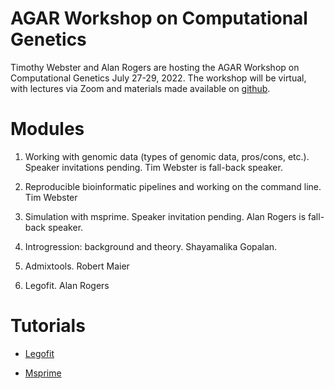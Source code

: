 # AGAR Workshop on Computational Genetics

Timothy Webster and Alan Rogers are hosting the AGAR Workshop on
Computational Genetics July 27-29, 2022. The workshop will be
virtual, with lectures via Zoom and materials made available on
[github](https://github.com/alanrogers/agar22.git).

# Modules

1. Working with genomic data (types of genomic data, pros/cons, etc.).
Speaker invitations pending. Tim Webster is fall-back speaker.
<!--Invitations: Joanna Malukiewicz, Maria Nieves-Colon,
and Ainash Childebayeva.-->

2. Reproducible bioinformatic pipelines and working on the command
   line. Tim Webster

3. Simulation with msprime. Speaker invitation pending. Alan Rogers is
fall-back speaker.
<!--Invitation: Colin Brand-->

4. Introgression: background and theory. Shayamalika Gopalan.

5. Admixtools. Robert Maier

6. Legofit. Alan Rogers

# Tutorials

* [Legofit](legofit/legotut.pdf)

* [Msprime](msprime/msptut.pdf)
